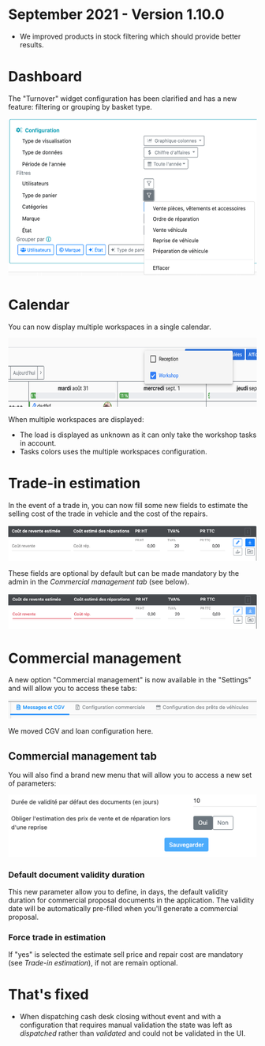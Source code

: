 # September 2021 - Version 1.10.0

- We improved products in stock filtering which should provide better results.

# Dashboard

The "Turnover" widget configuration has been clarified and has a new feature: filtering or grouping by basket type.

<img src="https://raw.githubusercontent.com/gear-group/release-notes/master/release-notes/1.10.0/turnover.png" height="320"/>

# Calendar

You can now display multiple workspaces in a single calendar.

<img src="https://raw.githubusercontent.com/gear-group/release-notes/master/release-notes/1.10.0/multiple-workspaces.png" height="140"/>

When multiple workspaces are displayed:

- The load is displayed as unknown as it can only take the workshop tasks in account.
- Tasks colors uses the multiple workspaces configuration.

# Trade-in estimation

In the event of a trade in, you can now fill some new fields to estimate the selling cost of the trade in vehicle and the cost of the repairs.

<img src="https://raw.githubusercontent.com/gear-group/release-notes/master/release-notes/1.10.0/trade-in-estimate.png"/>

These fields are optional by default but can be made mandatory by the admin in the _Commercial management tab_ (see below).

<img src="https://raw.githubusercontent.com/gear-group/release-notes/master/release-notes/1.10.0/trade-in-estimate-mandatory.png"/>

# Commercial management

A new option "Commercial management" is now available in the "Settings" and will allow you to access these tabs:

<img src="https://raw.githubusercontent.com/gear-group/release-notes/master/release-notes/1.10.0/commercial_config.png"/>

We moved CGV and loan configuration here.

## Commercial management tab

You will also find a brand new menu that will allow you to access a new set of parameters:

<img src="https://raw.githubusercontent.com/gear-group/release-notes/master/release-notes/1.10.0/commercial_config_tab.png"/>

### Default document validity duration

This new parameter allow you to define, in days, the default validity duration for commercial proposal documents in the application. The validity date will be automatically pre-filled when you'll generate a commercial proposal.

### Force trade in estimation

If "yes" is selected the estimate sell price and repair cost are mandatory (see _Trade-in estimation_), if not are remain optional.

# That's fixed

- When dispatching cash desk closing without event and with a configuration that requires manual validation the state was left as _dispatched_ rather than _validated_ and could not be validated in the UI.
